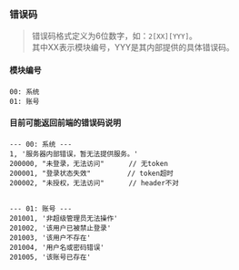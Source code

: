 ### 错误码
>错误码格式定义为6位数字，如：`2[XX][YYY]`。  
>其中XX表示模块编号，YYY是其内部提供的具体错误码。

#### 模块编号
```
00: 系统
01: 账号
```


#### 目前可能返回前端的错误码说明
```
--- 00: 系统 ---
1, '服务器内部错误，暂无法提供服务。'
200000, "未登录，无法访问"      // 无token
200001, "登录状态失效"         // token超时
200002, "未授权，无法访问"      // header不对


--- 01: 账号 ---
201001, '非超级管理员无法操作'
201002, '该用户已被禁止登录'
201003, '该用户不存在'
201004, '用户名或密码错误'
201005, '该账号已存在'
```